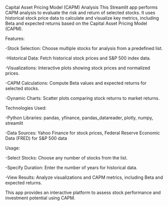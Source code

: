 Capital Asset Pricing Model (CAPM) Analysis
This Streamlit app performs CAPM analysis to evaluate the risk and return of selected stocks. It uses historical stock price data to calculate and visualize key metrics, including Beta and expected returns based on the Capital Asset Pricing Model (CAPM).

Features:

-Stock Selection: Choose multiple stocks for analysis from a predefined list.

-Historical Data: Fetch historical stock prices and S&P 500 index data.

-Visualizations: Interactive plots showing stock prices and normalized prices.

-CAPM Calculations: Compute Beta values and expected returns for selected stocks.

-Dynamic Charts: Scatter plots comparing stock returns to market returns.

Technologies Used:

-Python Libraries: pandas, yfinance, pandas_datareader, plotly, numpy, streamlit

-Data Sources: Yahoo Finance for stock prices, Federal Reserve Economic Data (FRED) for S&P 500 data

Usage:

-Select Stocks: Choose any number of stocks from the list.

-Specify Duration: Enter the number of years for historical data.

-View Results: Analyze visualizations and CAPM metrics, including Beta and expected returns.

This app provides an interactive platform to assess stock performance and investment potential using CAPM.
